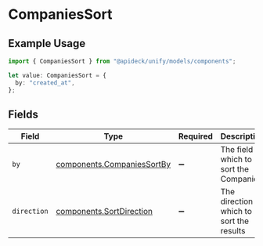 # CompaniesSort

## Example Usage

```typescript
import { CompaniesSort } from "@apideck/unify/models/components";

let value: CompaniesSort = {
  by: "created_at",
};
```

## Fields

| Field                                                                    | Type                                                                     | Required                                                                 | Description                                                              | Example                                                                  |
| ------------------------------------------------------------------------ | ------------------------------------------------------------------------ | ------------------------------------------------------------------------ | ------------------------------------------------------------------------ | ------------------------------------------------------------------------ |
| `by`                                                                     | [components.CompaniesSortBy](../../models/components/companiessortby.md) | :heavy_minus_sign:                                                       | The field on which to sort the Companies                                 | created_at                                                               |
| `direction`                                                              | [components.SortDirection](../../models/components/sortdirection.md)     | :heavy_minus_sign:                                                       | The direction in which to sort the results                               |                                                                          |